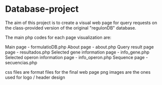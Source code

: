 # Database-project

The aim of this project is to create a visual web page for query requests on the class-provided version of the original "regulonDB" database.

The main php codes for each page visualization are:

Main page - formulatioDB.php
About page - about.php
Query result page page - resultados.php
Selected gene information page - info_gene.php
Selected operon information page - info_operon.php
Sequence page - secuencias.php

css files are format files for the final web page
png images are the ones used for logo / header design
